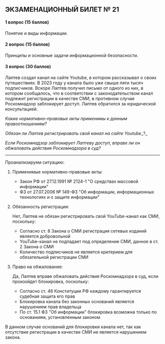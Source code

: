 ## ЭКЗАМЕНАЦИОННЫЙ БИЛЕТ № 21
#### 1 вопрос (15 баллов)
Понятие и виды информации.

#### 2 вопрос (15 баллов)
Принципы и основные задачи информационной безопасности.

#### 3 вопрос (30 баллов)

Лаптев создал канал на сайте Youtube, в котором рассказывал о своих путешествиях. В 2023 году у канала было уже свыше пяти тысяч подписчиков. Вскоре Лаптев получил письмо от одного из них, в котором сообщалось, что в соответствии с законодательством канал подлежит регистрации в качестве СМИ, в противном случае Роскомнадзор заблокирует доступ. Лаптев обратился за юридической консультацией.

_Какие нормативно-правовые акты применимы к данным правоотношениям?_

_Обязан ли Лаптев регистрировать свой_ _канал на сайте Youtube__?_

_Если Роскомнадзор заблокирует Лаптеву доступ, вправе ли он обжаловать действия Роскомнадзора в суд?_

---
Проанализируем ситуацию:

1. Применимые нормативно-правовые акты:
	- Закон РФ от 27.12.1991 № 2124-1 "О средствах массовой информации"
	- ФЗ от 27.07.2006 № 149-ФЗ "Об информации, информационных технологиях и о защите информации"

2. Обязанность регистрации:

	Нет, Лаптев не обязан регистрировать свой YouTube-канал как СМИ, поскольку:
	- Согласно ст. 8 Закона о СМИ регистрация сетевых изданий является добровольной
	- YouTube-канал не подпадает под определение СМИ, данное в ст. 2 Закона о СМИ
	- Количество подписчиков не является критерием для обязательной регистрации СМИ

3. Право на обжалование:

	Да, Лаптев вправе обжаловать действия Роскомнадзора в суд, если произойдет блокировка, поскольку:
	- Согласно ст. 46 Конституции РФ каждому гарантируется судебная защита его прав
	- Блокировка канала без законных оснований является нарушением прав владельца
	- По ст. 15.1 ФЗ "Об информации" блокировка возможна только по основаниям, установленным законом

В данном случае оснований для блокировки канала нет, так как отсутствие регистрации в качестве СМИ не является нарушением закона.
